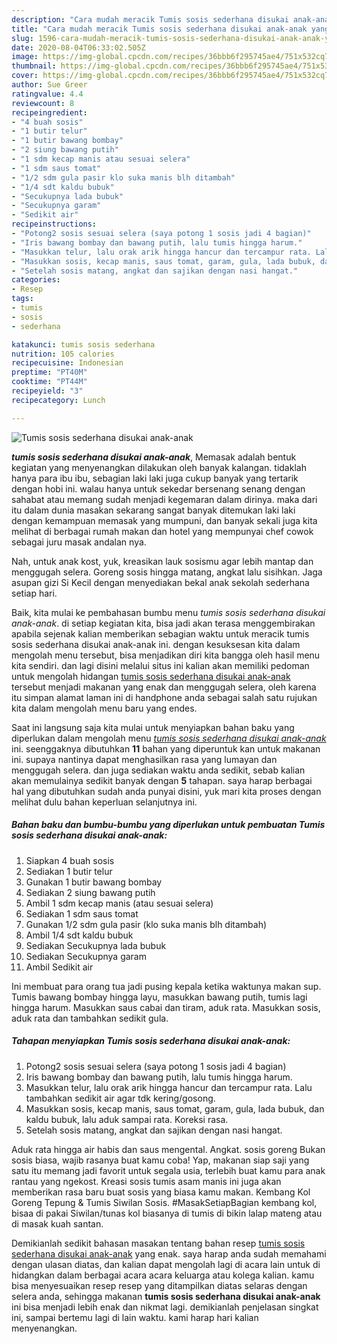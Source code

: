 ```yaml
---
description: "Cara mudah meracik Tumis sosis sederhana disukai anak-anak yang nikmat"
title: "Cara mudah meracik Tumis sosis sederhana disukai anak-anak yang nikmat"
slug: 1596-cara-mudah-meracik-tumis-sosis-sederhana-disukai-anak-anak-yang-nikmat
date: 2020-08-04T06:33:02.505Z
image: https://img-global.cpcdn.com/recipes/36bbb6f295745ae4/751x532cq70/tumis-sosis-sederhana-disukai-anak-anak-foto-resep-utama.jpg
thumbnail: https://img-global.cpcdn.com/recipes/36bbb6f295745ae4/751x532cq70/tumis-sosis-sederhana-disukai-anak-anak-foto-resep-utama.jpg
cover: https://img-global.cpcdn.com/recipes/36bbb6f295745ae4/751x532cq70/tumis-sosis-sederhana-disukai-anak-anak-foto-resep-utama.jpg
author: Sue Greer
ratingvalue: 4.4
reviewcount: 8
recipeingredient:
- "4 buah sosis"
- "1 butir telur"
- "1 butir bawang bombay"
- "2 siung bawang putih"
- "1 sdm kecap manis atau sesuai selera"
- "1 sdm saus tomat"
- "1/2 sdm gula pasir klo suka manis blh ditambah"
- "1/4 sdt kaldu bubuk"
- "Secukupnya lada bubuk"
- "Secukupnya garam"
- "Sedikit air"
recipeinstructions:
- "Potong2 sosis sesuai selera (saya potong 1 sosis jadi 4 bagian)"
- "Iris bawang bombay dan bawang putih, lalu tumis hingga harum."
- "Masukkan telur, lalu orak arik hingga hancur dan tercampur rata. Lalu tambahkan sedikit air agar tdk kering/gosong."
- "Masukkan sosis, kecap manis, saus tomat, garam, gula, lada bubuk, dan kaldu bubuk, lalu aduk sampai rata. Koreksi rasa."
- "Setelah sosis matang, angkat dan sajikan dengan nasi hangat."
categories:
- Resep
tags:
- tumis
- sosis
- sederhana

katakunci: tumis sosis sederhana 
nutrition: 105 calories
recipecuisine: Indonesian
preptime: "PT40M"
cooktime: "PT44M"
recipeyield: "3"
recipecategory: Lunch

---
```



![Tumis sosis sederhana disukai anak-anak](https://img-global.cpcdn.com/recipes/36bbb6f295745ae4/751x532cq70/tumis-sosis-sederhana-disukai-anak-anak-foto-resep-utama.jpg)

<b><i>tumis sosis sederhana disukai anak-anak</i></b>, Memasak adalah bentuk kegiatan yang menyenangkan dilakukan oleh banyak kalangan. tidaklah hanya para ibu ibu, sebagian laki laki juga cukup banyak yang tertarik dengan hobi ini. walau hanya untuk sekedar bersenang senang dengan sahabat atau memang sudah menjadi kegemaran dalam dirinya. maka dari itu dalam dunia masakan sekarang sangat banyak ditemukan laki laki dengan kemampuan memasak yang mumpuni, dan banyak sekali juga kita melihat di berbagai rumah makan dan hotel yang mempunyai chef cowok sebagai juru masak andalan nya.

Nah, untuk anak kost, yuk, kreasikan lauk sosismu agar lebih mantap dan menggugah selera. Goreng sosis hingga matang, angkat lalu sisihkan. Jaga asupan gizi Si Kecil dengan menyediakan bekal anak sekolah sederhana setiap hari.

Baik, kita mulai ke pembahasan bumbu menu <i>tumis sosis sederhana disukai anak-anak</i>. di setiap kegiatan kita, bisa jadi akan terasa menggembirakan apabila sejenak kalian memberikan sebagian waktu untuk meracik tumis sosis sederhana disukai anak-anak ini. dengan kesuksesan kita dalam mengolah menu tersebut, bisa menjadikan diri kita bangga oleh hasil menu kita sendiri. dan lagi disini melalui situs ini kalian akan memiliki pedoman untuk mengolah hidangan <u>tumis sosis sederhana disukai anak-anak</u> tersebut menjadi makanan yang enak dan menggugah selera, oleh karena itu simpan alamat laman ini di handphone anda sebagai salah satu rujukan kita dalam mengolah menu baru yang endes.


Saat ini langsung saja kita mulai untuk menyiapkan bahan baku yang diperlukan dalam mengolah menu <u><i>tumis sosis sederhana disukai anak-anak</i></u> ini. seenggaknya dibutuhkan <b>11</b> bahan yang diperuntuk kan untuk makanan ini. supaya nantinya dapat menghasilkan rasa yang lumayan dan menggugah selera. dan juga sediakan waktu anda sedikit, sebab kalian akan memulainya sedikit banyak dengan <b>5</b> tahapan. saya harap berbagai hal yang dibutuhkan sudah anda punyai disini, yuk mari kita proses dengan melihat dulu bahan keperluan selanjutnya ini.

<!--inarticleads1-->

##### Bahan baku dan bumbu-bumbu yang diperlukan untuk pembuatan Tumis sosis sederhana disukai anak-anak:

1. Siapkan 4 buah sosis
1. Sediakan 1 butir telur
1. Gunakan 1 butir bawang bombay
1. Sediakan 2 siung bawang putih
1. Ambil 1 sdm kecap manis (atau sesuai selera)
1. Sediakan 1 sdm saus tomat
1. Gunakan 1/2 sdm gula pasir (klo suka manis blh ditambah)
1. Ambil 1/4 sdt kaldu bubuk
1. Sediakan Secukupnya lada bubuk
1. Sediakan Secukupnya garam
1. Ambil Sedikit air


Ini membuat para orang tua jadi pusing kepala ketika waktunya makan sup. Tumis bawang bombay hingga layu, masukkan bawang putih, tumis lagi hingga harum. Masukkan saus cabai dan tiram, aduk rata. Masukkan sosis, aduk rata dan tambahkan sedikit gula. 

<!--inarticleads2-->

##### Tahapan menyiapkan Tumis sosis sederhana disukai anak-anak:

1. Potong2 sosis sesuai selera (saya potong 1 sosis jadi 4 bagian)
1. Iris bawang bombay dan bawang putih, lalu tumis hingga harum.
1. Masukkan telur, lalu orak arik hingga hancur dan tercampur rata. Lalu tambahkan sedikit air agar tdk kering/gosong.
1. Masukkan sosis, kecap manis, saus tomat, garam, gula, lada bubuk, dan kaldu bubuk, lalu aduk sampai rata. Koreksi rasa.
1. Setelah sosis matang, angkat dan sajikan dengan nasi hangat.


Aduk rata hingga air habis dan saus mengental. Angkat. sosis goreng Bukan sosis biasa, wajib rasanya buat kamu coba! Yap, makanan siap saji yang satu itu memang jadi favorit untuk segala usia, terlebih buat kamu para anak rantau yang ngekost. Kreasi sosis tumis asam manis ini juga akan memberikan rasa baru buat sosis yang biasa kamu makan. Kembang Kol Goreng Tepung &amp; Tumis Siwilan Sosis. #MasakSetiapBagian kembang kol, bisaa di pakai Siwilan/tunas kol biasanya di tumis di bikin lalap mateng atau di masak kuah santan. 

Demikianlah sedikit bahasan masakan tentang bahan resep <u>tumis sosis sederhana disukai anak-anak</u> yang enak. saya harap anda sudah memahami dengan ulasan diatas, dan kalian dapat mengolah lagi di acara lain untuk di hidangkan dalam berbagai acara acara keluarga atau kolega kalian. kamu bisa menyesuaikan resep resep yang ditampilkan diatas selaras dengan selera anda, sehingga makanan <b>tumis sosis sederhana disukai anak-anak</b> ini bisa menjadi lebih enak dan nikmat lagi. demikianlah penjelasan singkat ini, sampai bertemu lagi di lain waktu. kami harap hari kalian menyenangkan.
